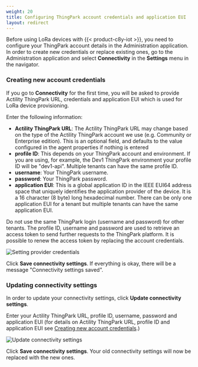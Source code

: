 ```yaml
---
weight: 20
title: Configuring ThingPark account credentials and application EUI
layout: redirect
---
```



Before using LoRa devices with {{< product-c8y-iot >}}, you need to configure your ThingPark account details in the Administration application. In order to create new credentials or replace existing ones, go to the Administration application and select **Connectivity** in the **Settings** menu in the navigator.

### <a name="create-new-credentials">Creating new account credentials</a>

If you go to **Connectivity** for the first time, you will be asked to provide Actility ThingPark URL, credentials and application EUI which is used for LoRa device provisioning.

Enter the following information:

- **Actility ThingPark URL**: The Actility ThingPark URL may change based on the type of the Actility ThingPark account we use (e.g. Community or Enterprise edition). This is an optional field, and defaults to the value configured in the agent properties if nothing is entered
- **profile ID**: This depends on your ThingPark account and environment. If you are using, for example, the Dev1 ThingPark environment your profile ID will be "dev1-api". Multiple tenants can have the same profile ID.
- **username**: Your ThingPark username.
- **password**: Your ThingPark password.
- **application EUI**: This is a global application ID in the IEEE EUI64 address space that uniquely identifies the application provider of the device. It is a 16 character (8 byte) long hexadecimal number. There can be only one application EUI for a tenant but multiple tenants can have the same application EUI.

Do not use the same ThingPark login (username and password) for other tenants.
The profile ID, username and password are used to retrieve an access token to send further requests to the ThingPark platform. It is possible to renew the access token by replacing the account credentials.

![Setting provider credentials](/images/device-protocols/lora-actility/lora-admin-settings.png)

Click **Save connectivity settings**. If everything is okay, there will be a message "Connectivity settings saved".

<a name="replace-credentials"></a>
### Updating connectivity settings

In order to update your connectivity settings, click **Update connectivity settings**.

Enter your Actility ThingPark URL, profile ID, username, password and application EUI (for details on Actility ThingPark URL, profile ID and application EUI see [Creating new account credentials](#create-new-credentials).)

![Update connectivity settings](/images/device-protocols/lora-actility/lora-admin-settings-update.png)

Click **Save connectivity settings**. Your old connectivity settings will now be replaced with the new ones.
